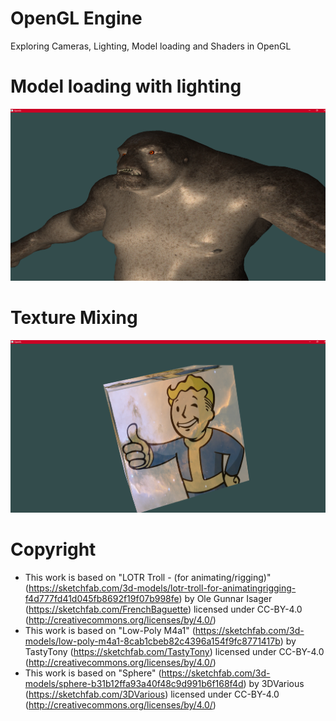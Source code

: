 # OpenGL Engine

Exploring Cameras, Lighting, Model loading and Shaders in OpenGL

# Model loading with lighting
![alt text](https://github.com/rzukale/OEngine/blob/main/media/model_troll.png?raw=true)

# Texture Mixing
![alt text](https://github.com/rzukale/OEngine/blob/main/media/texture_mixing.png?raw=true)


# Copyright
  - This work is based on "LOTR Troll - (for animating/rigging)" (https://sketchfab.com/3d-models/lotr-troll-for-animatingrigging-f4d777fd41d045fb8692f19f07b998fe) by Ole Gunnar Isager (https://sketchfab.com/FrenchBaguette) licensed under CC-BY-4.0 (http://creativecommons.org/licenses/by/4.0/)
  - This work is based on "Low-Poly M4a1" (https://sketchfab.com/3d-models/low-poly-m4a1-8cab1cbeb82c4396a154f9fc8771417b) by TastyTony (https://sketchfab.com/TastyTony) licensed under CC-BY-4.0 (http://creativecommons.org/licenses/by/4.0/)
  - This work is based on "Sphere" (https://sketchfab.com/3d-models/sphere-b31b12ffa93a40f48c9d991b6f168f4d) by 3DVarious (https://sketchfab.com/3DVarious) licensed under CC-BY-4.0 (http://creativecommons.org/licenses/by/4.0/)
